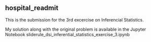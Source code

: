 ## hospital_readmit

This is the submission for the 3rd excercise on Inferencial Statistics. 

My solution along with the original problem is available in the Jupyter Notebook 
sliderule_dsi_inferential_statistics_exercise_3.ipynb